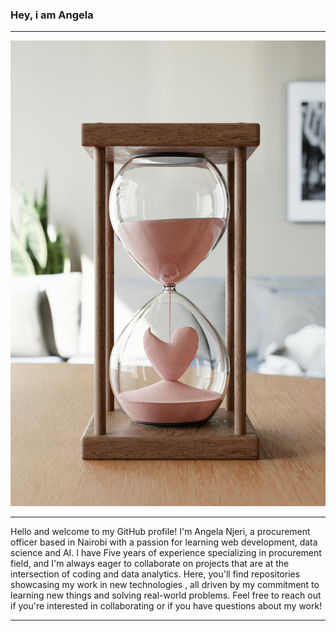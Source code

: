 ### Hey, i am Angela 
***
![sand](eren-yildiz-mRJgl_a914s-unsplash.jpg)
___

Hello and welcome to my GitHub profile! I'm Angela Njeri, a procurement officer based in Nairobi with a passion for learning web development, data science and AI. I have Five years of experience specializing in procurement field, and I'm always eager to collaborate on projects that are at the intersection of coding and data analytics. Here, you'll find repositories showcasing my work in new technologies , all driven by my commitment to learning new things and solving real-world problems. Feel free to reach out if you're interested in collaborating or if you have questions about my work!
___



<!---
AngelaN32/AngelaN32 is a ✨ special ✨ repository because its `README.md` (this file) appears on your GitHub profile.
You can click the Preview link to take a look at your changes.
--->
